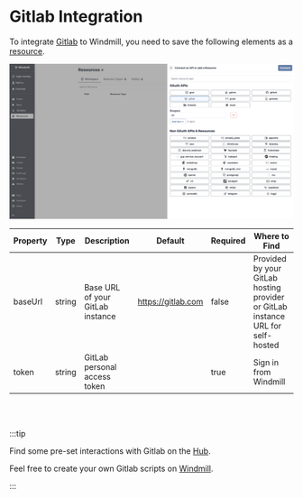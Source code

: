 # Gitlab Integration

To integrate [Gitlab](https://about.gitlab.com/) to Windmill, you need to save the following elements as a [resource](../core_concepts/3_resources_and_types/index.md).

![Add Gitlab Resource](../assets/integrations/add-gitlab.png)

| Property | Type   | Description                      | Default            | Required | Where to Find                                                                   |
| -------- | ------ | -------------------------------- | ------------------ | -------- | ------------------------------------------------------------------------------- |
| baseUrl  | string | Base URL of your GitLab instance | https://gitlab.com | false    | Provided by your GitLab hosting provider or GitLab instance URL for self-hosted |
| token    | string | GitLab personal access token     |                    | true     | Sign in from Windmill                                                           |

<br/><br/>

:::tip

Find some pre-set interactions with Gitlab on the [Hub](https://hub.windmill.dev/integrations/gitlab).

Feel free to create your own Gitlab scripts on [Windmill](../getting_started/00_how_to_use_windmill/index.mdx).

:::
